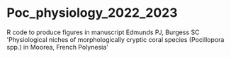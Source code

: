 # Poc_physiology_2022_2023
R code to produce figures in manuscript Edmunds PJ, Burgess SC 'Physiological niches of morphologically cryptic coral species (Pocillopora spp.) in Moorea, French Polynesia' 
